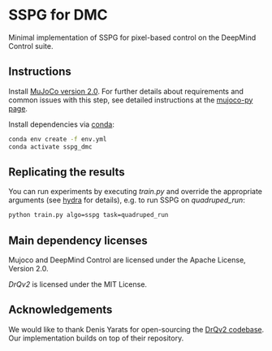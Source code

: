 # SSPG for DMC

Minimal implementation of SSPG for pixel-based control on the DeepMind Control suite.

## Instructions

Install [MuJoCo version 2.0](https://www.roboti.us/download.html). For further details about requirements and common issues with this step, see detailed instructions at the  [mujoco-py page](https://github.com/openai/mujoco-py/tree/0711ab58777a28aff847adbf05ba246a337908a0).

Install dependencies via [conda](https://docs.conda.io/projects/conda/en/latest/user-guide/install/linux.html):

```sh
conda env create -f env.yml
conda activate sspg_dmc
```

## Replicating the results

You can run experiments by executing _train.py_ and override the appropriate arguments (see [hydra](https://hydra.cc/docs/intro/) for details), e.g. to run SSPG on _quadruped\_run_:

```sh
python train.py algo=sspg task=quadruped_run
```

## Main dependency licenses

Mujoco and DeepMind Control are licensed under the Apache License, Version 2.0.

_DrQv2_ is licensed under the MIT License.

## Acknowledgements

We would like to thank Denis Yarats for open-sourcing the [DrQv2 codebase](https://github.com/facebookresearch/drqv2). Our implementation builds on top of their repository.